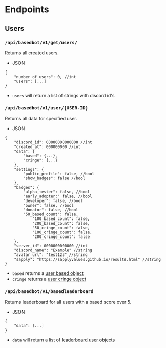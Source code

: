 # Endpoints

## Users

### ``/api/basedbot/v1/get/users/``

Returns all created users.
- JSON

```
{
	"number_of_users": 0, //int
	"users": [...]
}
```

- ``users`` will return a list of strings with discord id's

### ``/api/basedbot/v1/user/{USER-ID}``

Returns all data for specified user.
- JSON

```
{
	"discord_id": 00000000000000 //int
	"created_at": 000000000 //int
	"data": {
		"based": {...},
		"cringe": {...}
	},
	"settings": {
		"public_profile": false, //bool
		"show_badges": false //bool
	},
	"badges": {
		"alpha_tester": false, //bool
		"early_adopter:" false, //bool
		"developer": false, //bool
		"owner": false, //bool
		"donator": false, //bool
		"50_based_count": false,
    		"100_based_count": false,
    		"200_based_count": false,
    		"50_cringe_count": false,
    		"100_cringe_count": false,
    		"200_cringe_count": false
	},
	"server_id": 0000000000000 //int
	"discord_name": "Example" //string
	"avatar_url": "test123" //string
	"sapply": "https://sapplyvalues.github.io/results.html" //string
}
```
- ``based`` returns a [user based object](../objects/user-based.md)
- ``cringe`` returns a [user cringe object](../objects/user-cringe.md)

### ``/api/basedbot/v1/basedleaderboard``

Returns leaderboard for all users with a based score over 5.
- JSON

```
{
	"data": [...]
}
```

- ``data`` will return a list of [leaderboard user objects](../objects/leaderboard-user.md)

